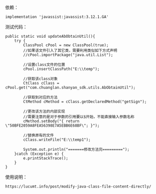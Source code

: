依赖：

	implementation 'javassist:javassist:3.12.1.GA'

测试代码：

    public static void updateAbObtainUtil(){
        try {
            ClassPool cPool = new ClassPool(true);
            //如果该文件引入了其它类，需要利用类似如下方式声明
            //cPool.importPackage("java.util.List");

            //设置class文件的位置
            cPool.insertClassPath("E:\\temp");

            //获取该class对象
            CtClass cClass = cPool.get("com.chuanglan.shanyan_sdk.utils.AbObtainUtil");

            //获取到对应的方法
            CtMethod cMethod = cClass.getDeclaredMethod("getSign");

            //更改该方法的内部实现
            //需要注意的是对于参数的引用要以$开始，不能直接输入参数名称
            cMethod.setBody("{ return \"50BFE2059A8FEA56398E7A5EBB6E68BF\"; }");

            //替换原有的文件
            cClass.writeFile("E:\\temp1");

            System.out.println("=======修改方法完=========");
        }catch (Exception e) {
            e.printStackTrace();
        }
    }

使用说明：

	https://lucumt.info/post/modify-java-class-file-content-directly/